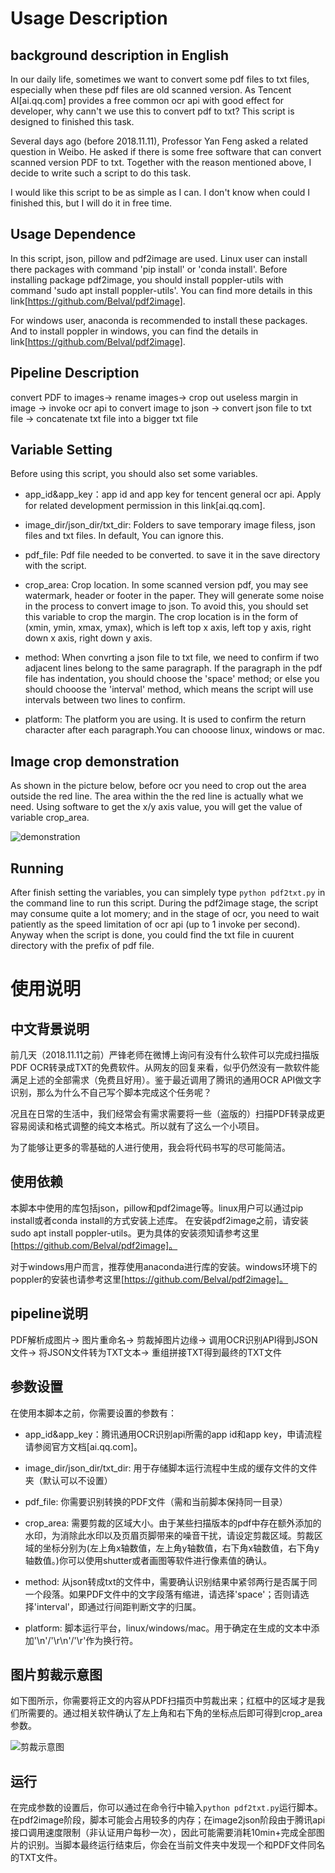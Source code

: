 # Usage Description
## background description in English

In our daily life, sometimes we want to convert some pdf files to txt files, especially when these pdf files are old scanned version. As Tencent AI[ai.qq.com] provides a free common ocr api with good effect for developer, why cann't we use this to convert pdf to txt? This script is designed to finished this task.

Several days ago (before 2018.11.11), Professor Yan Feng asked a related question in Weibo. He asked if there is some free software that can convert scanned version PDF to txt. Together with the reason mentioned above, I decide to write such a script to do this task.

I would like this script to be as simple as I can. I don't know when could I finished this, but I will do it in free time.

## Usage Dependence

In this script, json, pillow and pdf2image are used. Linux user can install there packages with command 'pip install' or 'conda install'. Before installing package pdf2image, you should install poppler-utils with command 'sudo apt install poppler-utils'. You can find more details in this link[https://github.com/Belval/pdf2image].

For windows user, anaconda is recommended to install these packages. And to install poppler in windows, you can find the details in link[https://github.com/Belval/pdf2image].

## Pipeline Description

convert PDF to images-> rename images-> crop out useless margin in image -> invoke ocr api to convert image to json -> convert json file to txt file -> concatenate txt file into a bigger txt file

## Variable Setting

Before using this script, you should also set some variables.

- app_id&app_key：app id and app key for tencent general ocr api. Apply for related development permission in this link[ai.qq.com].

- image_dir/json_dir/txt_dir: Folders to save temporary image filess, json files and txt files. In default, You can ignore this.

- pdf_file: Pdf file needed to be converted. to save it in the save directory with the script.

- crop_area: Crop location. In some scanned version pdf, you may see watermark, header or footer in the paper. They will generate some noise in the process to convert image to json. To avoid this, you should set this variable to crop the margin.
The crop location is in the form of (xmin, ymin, xmax, ymax), which is left top x axis, left top y axis, right down x axis, right down y axis.

- method: When convrting a json file to txt file, we need to confirm if two adjacent lines belong to the same paragraph. If the paragraph in the pdf file has indentation, you should choose the 'space' method; or else you should chooose the 'interval' method, which means the script will use intervals between two lines to confirm.

- platform: The platform you are using. It is used to confirm the return character after each paragraph.You can chooose linux, windows or mac.


## Image crop demonstration

As shown in the picture below, before ocr you need to crop out the area outside the red line. The area within the the red line is actually what we need. Using software to get the x/y axis value, you will get the value of variable crop_area.

![demonstration](how_to_crop.png)


## Running

After finish setting the variables, you can simplely type `python pdf2txt.py` in the command line to run this script. During the pdf2image stage, the script may consume quite a lot momery; and in the stage of ocr, you need to wait patiently as the speed limitation of ocr api (up to 1 invoke per second). Anyway when the script is done, you could find the txt file in cuurent directory with the prefix of pdf file.

# 使用说明
## 中文背景说明

前几天（2018.11.11之前）严锋老师在微博上询问有没有什么软件可以完成扫描版PDF OCR转录成TXT的免费软件。从网友的回复来看，似乎仍然没有一款软件能满足上述的全部需求（免费且好用）。鉴于最近调用了腾讯的通用OCR API做文字识别，那么为什么不自己写个脚本完成这个任务呢？

况且在日常的生活中，我们经常会有需求需要将一些（盗版的）扫描PDF转录成更容易阅读和格式调整的纯文本格式。所以就有了这么一个小项目。

为了能够让更多的零基础的人进行使用，我会将代码书写的尽可能简洁。

## 使用依赖

本脚本中使用的库包括json，pillow和pdf2image等。linux用户可以通过pip install或者conda install的方式安装上述库。
在安装pdf2image之前，请安装sudo apt install poppler-utils。更为具体的安装须知请参考这里[https://github.com/Belval/pdf2image]。

对于windows用户而言，推荐使用anaconda进行库的安装。windows环境下的poppler的安装也请参考这里[https://github.com/Belval/pdf2image]。

## pipeline说明

PDF解析成图片-> 图片重命名-> 剪裁掉图片边缘-> 调用OCR识别API得到JSON文件-> 将JSON文件转为TXT文本-> 重组拼接TXT得到最终的TXT文件

## 参数设置

在使用本脚本之前，你需要设置的参数有：

- app_id&app_key：腾讯通用OCR识别api所需的app id和app key，申请流程请参阅官方文档[ai.qq.com]。

- image_dir/json_dir/txt_dir: 用于存储脚本运行流程中生成的缓存文件的文件夹（默认可以不设置）

- pdf_file: 你需要识别转换的PDF文件（需和当前脚本保持同一目录）

- crop_area: 需要剪裁的区域大小。由于某些扫描版本的pdf中存在额外添加的水印，为消除此水印以及页眉页脚带来的噪音干扰，请设定剪裁区域。剪裁区域的坐标分别为(左上角x轴数值，左上角y轴数值，右下角x轴数值，右下角y轴数值。)你可以使用shutter或者画图等软件进行像素值的确认。

- method: 从json转成txt的文件中，需要确认识别结果中紧邻两行是否属于同一个段落。如果PDF文件中的文字段落有缩进，请选择'space'；否则请选择'interval'，即通过行间距判断文字的归属。

- platform: 脚本运行平台，linux/windows/mac。用于确定在生成的文本中添加'\n'/'\r\n'/'\r'作为换行符。

## 图片剪裁示意图

如下图所示，你需要将正文的内容从PDF扫描页中剪裁出来；红框中的区域才是我们所需要的。通过相关软件确认了左上角和右下角的坐标点后即可得到crop_area参数。

![剪裁示意图](how_to_crop.png)

## 运行

在完成参数的设置后，你可以通过在命令行中输入`python pdf2txt.py`运行脚本。在pdf2image阶段，脚本可能会占用较多的内存；在image2json阶段由于腾讯api接口调用速度限制（非认证用户每秒一次），因此可能需要消耗10min+完成全部图片的识别。当脚本最终运行结束后，你会在当前文件夹中发现一个和PDF文件同名的TXT文件。

